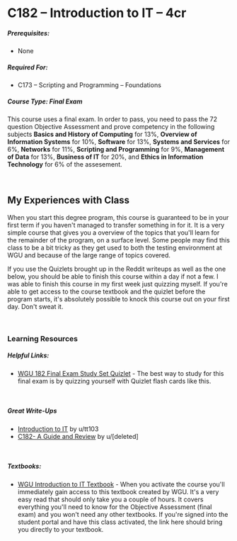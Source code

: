 # C182 – Introduction to IT – 4cr
<h5>Prerequisites:</h5>
<ul>
<li>None</li>
</ul>

<h5>Required For:</h5>
<ul>
<li>C173 – Scripting and Programming – Foundations</li>
</ul>

<h5><b>Course Type:</b> Final Exam</h5>
<p>This course uses a final exam. In order to pass, you need to pass the 72 question Objective Assessment and prove competency in the following subjects <b>Basics and History of Computing</b> for 13%, <b>Overview of Information Systems</b> for 10%, <b>Software</b> for 13%, <b>Systems and Services</b> for 6%, <b>Networks</b> for 11%, <b>Scripting and Programming</b> for 9%, <b>Management of Data</b> for 13%, <b>Business of IT</b> for 20%, and <b>Ethics in Information Technology</b> for 6% of the assesement.</p>

<br />

<h2>My Experiences with Class</h2>
<p>When you start this degree program, this course is guaranteed to be in your first term if you haven't managed to transfer something in for it. It is a very simple course that gives you a overview of the topics that you'll learn for the remainder of the program, on a surface level. Some people may find this class to be a bit tricky as they get used to both the testing environment at WGU and because of the large range of topics covered.</p>
<p>If you use the Quizlets brought up in the Reddit writeups as well as the one below, you should be able to finish this course within a day if not a few. I was able to finish this course in my first week just quizzing myself. If you're able to get access to the course textbook and the quizlet before the program starts, it's absolutely possible to knock this course out on your first day. Don't sweat it.</p>

<br />

<h3>Learning Resources</h3>

<h5>Helpful Links:</h5>
<ul>
  <li><a href="https://quizlet.com/392279235/wgu-c182-final-exam-study-set-flash-cards/">WGU 182 Final Exam Study Set Quizlet</a> - The best way to study for this final exam is by quizzing yourself with Quizlet flash cards like this.</li>
</ul>

<br />

<h5>Great Write-Ups</h5>
<ul>
  <li><a href="https://www.reddit.com/r/WGU/comments/fwjz14/c182_wgu_introduction_to_it/  C182 WGU">Introduction to IT</a> by u/tt103</li>
  <li><a href="https://www.reddit.com/r/WGU_CompSci/comments/bwfm2j/c182_a_guide_and_review/">C182- A Guide and Review</a> by u/[deleted]</li>
</ul>

<br />

<h5>Textbooks:</h5>
<ul>
  <li><a href="https://wgu-nx.acrobatiq.com/en-us/courseware/contents/wgu_C182_18Sept17_intro_IT_1">WGU Introduction to IT Textbook</a> - When you activate the course you'll immediately gain access to this textbook created by WGU. It's a very easy read that should only take you a couple of hours. It covers everything you'll need to know for the Objective Assessment (final exam) and you won't need any other textbooks. If you're signed into the student portal and have this class activated, the link here should bring you directly to your textbook.</li>
</ul>
